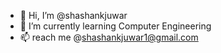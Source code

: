 - 👋 Hi, I’m @shashankjuwar
- 🌱 I’m currently learning Computer Engineering
- 📫 reach me @shashankjuwar1@gmail.com

<!---
noobsaibot12/noobsaibot12 is a ✨ special ✨ repository because its `README.md` (this file) appears on your GitHub profile.
You can click the Preview link to take a look at your changes.
--->
